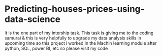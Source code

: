 # Predicting-houses-prices-using-data-science
It is the one part of my intership task. This task is giving me to the coding samurai &amp; this is very helpfully to upgrade my data analysis skills in upcoming time so this project i worked in the Machin learning module after python, SQL, power BI, etc so please visit my code
